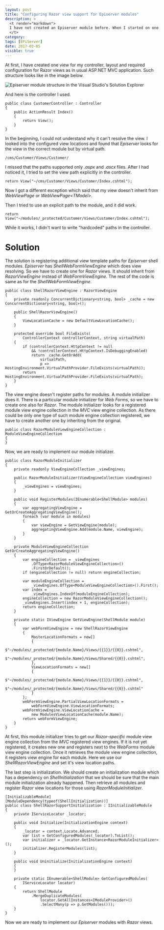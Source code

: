 ```yaml
---
layout: post
title: "Configuring Razor view support for Episerver modules"
description: >
  <t render="markdown">
  I have not created an Episerver module before. When I started on one last week, I found that there are no examples with Razor views. After looking and trying to create a module, concluded that it even doesn't support Razor views by default. But I figured out one way which works.
  </t>
category:
tags: [EPiServer]
date: 2017-03-05
visible: true
---
```


At first, I have created one view for my controller, layout and required configuration for Razor views as in usual ASP.NET MVC application. Such structure looks like in the image below.

<img src="/img/2017-03/module_structure.png" class="img-responsive" alt="Episerver module structure in the Visual Studio's Solution Explorer">

And here is the controller I used.

```
public class CustomerController : Controller
{
    public ActionResult Index()
    {
        return View();
    }
}
```

In the beginning, I could not understand why it can't resolve the view. I looked into the configured view locations and found that _Episerver_ looks for the view in the correct module but by virtual path.

```
/cms/Customer/Views/Customer/
```

I missed that the paths supported only _.aspx_ and _.ascx_ files. After I had noticed it, I tried to set the view path explicitly in the controller.

```
return View("~/cms/Customer/Views/Customer/Index.cshtml");
```

Now I got a different exception which said that my view doesn't inherit from _WebViewPage_ or _WebViewPage&lt;TModel&gt;_.

Then I tried to use an explicit path to the module, and it did work.

```
return View("~/modules/_protected/Customer/Views/Customer/Index.cshtml");
```

While it works, I didn't want to write "hardcoded" paths in the controller.

# Solution

The solution is registering additional view template paths for _Episerver_ shell modules. _Episerver_ has _ShellWebFormViewEngine_ which does view resolving. So we have to create one for _Razor_ views. It should inherit from _RazorViewEngine_ instead of _WebFormViewEngine_. The rest of the code is same as for the _ShellWebFormViewEngine_.

```
public class ShellRazorViewEngine : RazorViewEngine
{
    private readonly ConcurrentDictionary<string, bool> _cache = new ConcurrentDictionary<string, bool>();

    public ShellRazorViewEngine()
    {
        ViewLocationCache = new DefaultViewLocationCache();
    }

    protected override bool FileExists(
        ControllerContext controllerContext, string virtualPath)
    {
        if (controllerContext.HttpContext != null 
            && !controllerContext.HttpContext.IsDebuggingEnabled)
            return _cache.GetOrAdd(
                virtualPath, 
                p => HostingEnvironment.VirtualPathProvider.FileExists(virtualPath));
        return HostingEnvironment.VirtualPathProvider.FileExists(virtualPath);
    }
}
```

The view engine doesn't register paths for modules. A module initializer does it. There is a particular module initializer for _Web Forms_, so we have to create one also for _Razor_. The module initializer looks for a registered module view engine collection in the _MVC_ view engine collection. As there could be only one type of such module engine collection registered, we have to create another one by inheriting from the original.

```
public class RazorModuleViewEngineCollection : ModuleViewEngineCollection
{
}
```

Now, we are ready to implement our module initializer.

```
public class RazorModuleInitializer
{
    private readonly ViewEngineCollection _viewEngines;

    public RazorModuleInitializer(ViewEngineCollection viewEngines)
    {
        _viewEngines = viewEngines;
    }

    public void RegisterModules(IEnumerable<ShellModule> modules)
    {
        var aggregatingViewEngine = GetOrCreateAggregatingViewEngine();
        foreach (var module in modules)
        {
            var viewEngine = GetViewEngine(module);
            aggregatingViewEngine.Add(module.Name, viewEngine);
        }
    }

    private ModuleViewEngineCollection GetOrCreateAggregatingViewEngine()
    {
        var engineCollection = _viewEngines
            .OfType<RazorModuleViewEngineCollection>()
            .FirstOrDefault();
        if (engineCollection != null) return engineCollection;

        var moduleEngineCollection = 
            _viewEngines.OfType<ModuleViewEngineCollection>().First();
        var index =
            _viewEngines.IndexOf(moduleEngineCollection);
        engineCollection = new RazorModuleViewEngineCollection();
        _viewEngines.Insert(index + 1, engineCollection);
        return engineCollection;
    }

    private static IViewEngine GetViewEngine(ShellModule module)
    {
        var webFormViewEngine = new ShellRazorViewEngine
        {
            MasterLocationFormats = new[]
            {
                $"~/modules/_protected/{module.Name}/Views/{{1}}/{{0}}.cshtml",
                $"~/modules/_protected/{module.Name}/Views/Shared/{{0}}.cshtml",
            },
            ViewLocationFormats = new[]
            {
                $"~/modules/_protected/{module.Name}/Views/{{1}}/{{0}}.cshtml",
                $"~/modules/_protected/{module.Name}/Views/Shared/{{0}}.cshtml"
            }
        };
        webFormViewEngine.PartialViewLocationFormats = 
            webFormViewEngine.ViewLocationFormats;
        webFormViewEngine.ViewLocationCache =
            new ModulesViewLocationCache(module.Name);
        return webFormViewEngine;
    }
}
```

At first, this module initializer tries to get our _Razor-specific_ module view engine collection from the _MVC_ registered view engines. If it is not yet registered, it creates new one and registers next to the _WebForms_ module view engine collection. Once it retrieves the module view engine collection, it registers view engine for each module. Here we use our _ShellRazorViewEngine_ and set it's view location paths.

The last step is initialization. We should create an initialization module which has a dependency on _ShellInitialization_ that we should be sure that the main module initialization already happened. Then retrieve all modules and register _Razor_ view locations for those using _RazorModuleInitializer_.

```
[InitializableModule]
[ModuleDependency(typeof(ShellInitialization))]
public class ShellRazorSupportInitialization : IInitializableModule
{
    private IServiceLocator _locator;

    public void Initialize(InitializationEngine context)
    {
        _locator = context.Locate.Advanced;
        var list = GetConfiguredModules(_locator).ToList();
        var initializer = _locator.GetInstance<RazorModuleInitializer>();
        initializer.RegisterModules(list);
    }

    public void Uninitialize(InitializationEngine context)
    {
    }

    private static IEnumerable<ShellModule> GetConfiguredModules(
        IServiceLocator locator)
    {
        return ShellModule
            .MergeDuplicateModules(
                locator.GetAllInstances<IModuleProvider>()
                .SelectMany(p => p.GetModules()));
    }
}
```

Now we are ready to implement our _Episerver_ modules with _Razor_ views.

